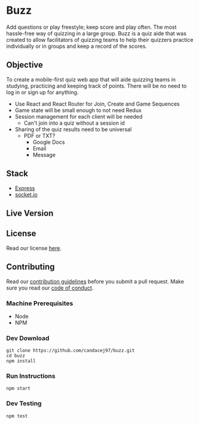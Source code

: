 # Buzz

Add questions or play freestyle; keep score and play often. The most hassle-free way of quizzing in a large group. Buzz is a quiz aide that was created to allow facilitators of quizzing teams to help their quizzers practice individually or in groups and keep a record of the scores.

## Objective

To create a mobile-first quiz web app that will aide quizzing teams in studying, practicing and keeping track of points. There will be no need to log in or sign up for anything.

* Use React and React Router for Join, Create and Game Sequences
* Game state will be small enough to not need Redux
* Session management for each client will be needed
    * Can't join into a quiz without a session id
* Sharing of the quiz results need to be universal
    * PDF or TXT?
        * Google Docs
        * Email
        * Message

## Stack

* [Express](https://expressjs.com/)
* [socket.io](https://socket.io/)

## Live Version

## License

Read our license [here](./license).

## Contributing

Read our [contribution guidelines](./contributing.md) before you submit a pull request.
Make sure you read our [code of conduct](./contributing.md#code-of-conduct).

### Machine Prerequisites

* Node
* NPM

### Dev Download

```
git clone https://github.com/candacej97/buzz.git
cd buzz
npm install
```

### Run Instructions

`npm start`

### Dev Testing

`npm test`